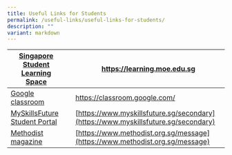 ```yaml
---
title: Useful Links for Students
permalink: /useful-links/useful-links-for-students/
description: ""
variant: markdown
---
```

| [Singapore Student Learning Space](https://learning.moe.edu.sg/) |  |https://learning.moe.edu.sg |
| -------- | -------- | -------- |
| [Google classroom](https://classroom.google.com/)  |      |  https://classroom.google.com/    |
| [MySkillsFuture Student Portal](https://www.myskillsfuture.sg/secondary)     |      |         [https://www.myskillsfuture.sg/secondary](https://www.myskillsfuture.sg/secondary)     |
| [Methodist magazine](https://www.methodist.org.sg/message/)     |      |         [https://www.methodist.org.sg/message](https://www.methodist.org.sg/message)     |